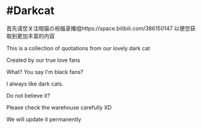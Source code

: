 <h1>#Darkcat</h1>

首先请您关注暗猫の祝福录播组https://space.bilibili.com/386150147 以便您获取到更加丰富的内容



This is a collection of quotations from our lovely dark cat

Created by our true love fans

What? You say I'm black fans?

I always like dark cats.

Do not believe it?

Please check the warehouse carefully XD

We will update it permanently
